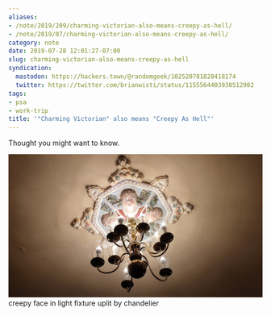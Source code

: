```yaml
---
aliases:
- /note/2019/209/charming-victorian-also-means-creepy-as-hell/
- /note/2019/07/charming-victorian-also-means-creepy-as-hell/
category: note
date: 2019-07-28 12:01:27-07:00
slug: charming-victorian-also-means-creepy-as-hell
syndication:
  mastodon: https://hackers.town/@randomgeek/102520781828418174
  twitter: https://twitter.com/brianwisti/status/1155564403938512902
tags:
- psa
- work-trip
title: '"Charming Victorian" also means "Creepy As Hell"'
---
```


Thought you might want to know.

![attachments/img/2019/cover-2019-07-28.jpg](../../../attachments/img/2019/cover-2019-07-28.jpg)
creepy face in light fixture uplit by chandelier